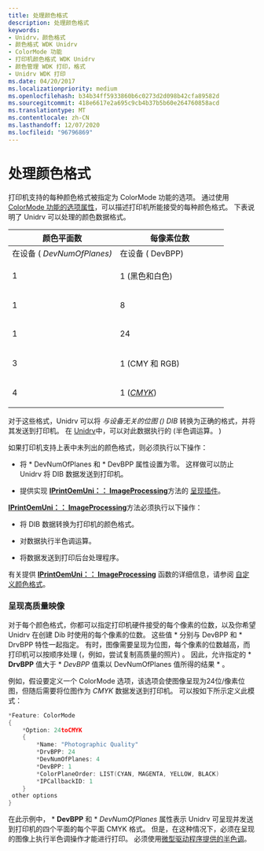 ```yaml
---
title: 处理颜色格式
description: 处理颜色格式
keywords:
- Unidrv，颜色格式
- 颜色格式 WDK Unidrv
- ColorMode 功能
- 打印机颜色格式 WDK Unidrv
- 颜色管理 WDK 打印，格式
- Unidrv WDK 打印
ms.date: 04/20/2017
ms.localizationpriority: medium
ms.openlocfilehash: b34b34ff5933860b6c0273d2d098b42cfa89582d
ms.sourcegitcommit: 418e6617e2a695c9cb4b37b5b60e264760858acd
ms.translationtype: MT
ms.contentlocale: zh-CN
ms.lasthandoff: 12/07/2020
ms.locfileid: "96796869"
---
```

# <a name="handling-color-formats"></a>处理颜色格式





打印机支持的每种颜色格式被指定为 ColorMode 功能的选项。 通过使用 [ColorMode 功能的选项属性](option-attributes-for-the-colormode-feature.md)，可以描述打印机所能接受的每种颜色格式。 下表说明了 Unidrv 可以处理的颜色数据格式。

<table>
<colgroup>
<col width="50%" />
<col width="50%" />
</colgroup>
<thead>
<tr class="header">
<th>颜色平面数</th>
<th>每像素位数</th>
</tr>
</thead>
<tbody>
<tr class="odd">
<td>在设备 (<em> DevNumOfPlanes) </td>
<td>在设备 (</em> DevBPP) </td>
</tr>
<tr class="even">
<td><p>1</p></td>
<td><p>1 (黑色和白色) </p></td>
</tr>
<tr class="odd">
<td><p>1</p></td>
<td><p>8</p></td>
</tr>
<tr class="even">
<td><p>1</p></td>
<td><p>24</p></td>
</tr>
<tr class="odd">
<td><p>3</p></td>
<td><p>1 (CMY 和 RGB) </p></td>
</tr>
<tr class="even">
<td><p>4</p></td>
<td><p>1 (<a href="/windows-hardware/drivers/#wdkgloss-cmyk" data-raw-source="&lt;em&gt;CMYK&lt;/em&gt;"><em>CMYK</em></a>) </p></td>
</tr>
</tbody>
</table>

 

对于这些格式，Unidrv 可以将 *与设备无关的位图 () DIB* 转换为正确的格式，并将其发送到打印机。 在 [Unidrv](halftoning-with-unidrv.md)中，可以对此数据执行的 (半色调运算。 ) 

如果打印机支持上表中未列出的颜色格式，则必须执行以下操作：

-   将 \* DevNumOfPlanes 和 \* DevBPP 属性设置为零。 这样做可以防止 Unidrv 将 DIB 数据发送到打印机。

-   提供实现 [**IPrintOemUni：： ImageProcessing**](/windows-hardware/drivers/ddi/prcomoem/nf-prcomoem-iprintoemuni-imageprocessing)方法的 [呈现插件](rendering-plug-ins.md)。

[**IPrintOemUni：： ImageProcessing**](/windows-hardware/drivers/ddi/prcomoem/nf-prcomoem-iprintoemuni-imageprocessing)方法必须执行以下操作：

-   将 DIB 数据转换为打印机的颜色格式。

-   对数据执行半色调运算。

-   将数据发送到打印后台处理程序。

有关提供 [**IPrintOemUni：： ImageProcessing**](/windows-hardware/drivers/ddi/prcomoem/nf-prcomoem-iprintoemuni-imageprocessing) 函数的详细信息，请参阅 [自定义颜色格式](customized-color-formats.md)。

### <a name="rendering-high-quality-images"></a>呈现高质量映像

对于每个颜色格式，你都可以指定打印机硬件接受的每个像素的位数，以及你希望 Unidrv 在创建 Dib 时使用的每个像素的位数。 这些值 \* 分别与 DevBPP 和 \* DrvBPP 特性一起指定。 有时，图像需要呈现为位图，每个像素的位数越高，而打印机可以按顺序处理 (，例如，尝试复制高质量的照片) 。 因此，允许指定的 \* **DrvBPP** 值大于 \* *_DevBPP_* 值乘以 DevNumOfPlanes 值所得的结果 \* 。

例如，假设要定义一个 ColorMode 选项，该选项会使图像呈现为24位/像素位图，但随后需要将位图作为 *CMYK* 数据发送到打印机。 可以按如下所示定义此模式：

```cpp
*Feature: ColorMode
{
    *Option: 24toCMYK
    {
        *Name: "Photographic Quality"
        *DrvBPP: 24
        *DevNumOfPlanes: 4
        *DevBPP: 1
        *ColorPlaneOrder: LIST(CYAN, MAGENTA, YELLOW, BLACK)
        *IPCallbackID: 1
    }
 other options
}
```

在此示例中， \* **DevBPP** 和 \* *_DevNumOfPlanes_* 属性表示 Unidrv 可呈现并发送到打印机的四个平面的每个平面 CMYK 格式。 但是，在这种情况下，必须在呈现的图像上执行半色调操作才能进行打印。 必须使用[微型驱动程序提供的半色调](minidriver-supplied-halftoning.md)。

